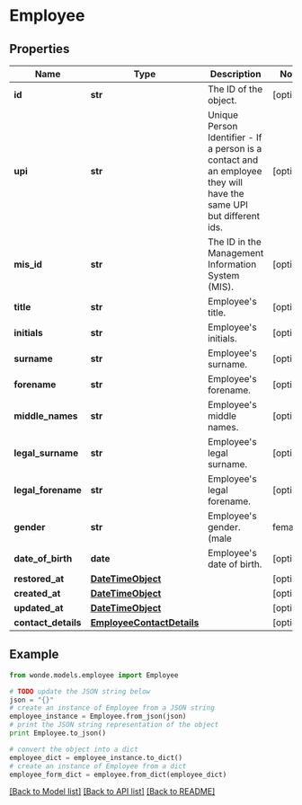 # Employee


## Properties
Name | Type | Description | Notes
------------ | ------------- | ------------- | -------------
**id** | **str** | The ID of the object. | [optional] 
**upi** | **str** | Unique Person Identifier - If a person is a contact and an employee they will have the same UPI but different ids. | [optional] 
**mis_id** | **str** | The ID in the Management Information System (MIS). | [optional] 
**title** | **str** | Employee&#39;s title. | [optional] 
**initials** | **str** | Employee&#39;s initials. | [optional] 
**surname** | **str** | Employee&#39;s surname. | [optional] 
**forename** | **str** | Employee&#39;s forename. | [optional] 
**middle_names** | **str** | Employee&#39;s middle names. | [optional] 
**legal_surname** | **str** | Employee&#39;s legal surname. | [optional] 
**legal_forename** | **str** | Employee&#39;s legal forename. | [optional] 
**gender** | **str** | Employee&#39;s gender. (male|female) | [optional] 
**date_of_birth** | **date** | Employee&#39;s date of birth. | [optional] 
**restored_at** | [**DateTimeObject**](DateTimeObject.md) |  | [optional] 
**created_at** | [**DateTimeObject**](DateTimeObject.md) |  | [optional] 
**updated_at** | [**DateTimeObject**](DateTimeObject.md) |  | [optional] 
**contact_details** | [**EmployeeContactDetails**](EmployeeContactDetails.md) |  | [optional] 

## Example

```python
from wonde.models.employee import Employee

# TODO update the JSON string below
json = "{}"
# create an instance of Employee from a JSON string
employee_instance = Employee.from_json(json)
# print the JSON string representation of the object
print Employee.to_json()

# convert the object into a dict
employee_dict = employee_instance.to_dict()
# create an instance of Employee from a dict
employee_form_dict = employee.from_dict(employee_dict)
```
[[Back to Model list]](../README.md#documentation-for-models) [[Back to API list]](../README.md#documentation-for-api-endpoints) [[Back to README]](../README.md)



